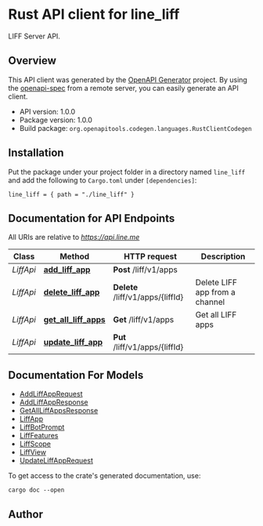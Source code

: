 # Rust API client for line_liff

LIFF Server API.


## Overview

This API client was generated by the [OpenAPI Generator](https://openapi-generator.tech) project.  By using the [openapi-spec](https://openapis.org) from a remote server, you can easily generate an API client.

- API version: 1.0.0
- Package version: 1.0.0
- Build package: `org.openapitools.codegen.languages.RustClientCodegen`

## Installation

Put the package under your project folder in a directory named `line_liff` and add the following to `Cargo.toml` under `[dependencies]`:

```
line_liff = { path = "./line_liff" }
```

## Documentation for API Endpoints

All URIs are relative to *https://api.line.me*

Class | Method | HTTP request | Description
------------ | ------------- | ------------- | -------------
*LiffApi* | [**add_liff_app**](docs/LiffApi.md#add_liff_app) | **Post** /liff/v1/apps | 
*LiffApi* | [**delete_liff_app**](docs/LiffApi.md#delete_liff_app) | **Delete** /liff/v1/apps/{liffId} | Delete LIFF app from a channel
*LiffApi* | [**get_all_liff_apps**](docs/LiffApi.md#get_all_liff_apps) | **Get** /liff/v1/apps | Get all LIFF apps
*LiffApi* | [**update_liff_app**](docs/LiffApi.md#update_liff_app) | **Put** /liff/v1/apps/{liffId} | 


## Documentation For Models

 - [AddLiffAppRequest](docs/AddLiffAppRequest.md)
 - [AddLiffAppResponse](docs/AddLiffAppResponse.md)
 - [GetAllLiffAppsResponse](docs/GetAllLiffAppsResponse.md)
 - [LiffApp](docs/LiffApp.md)
 - [LiffBotPrompt](docs/LiffBotPrompt.md)
 - [LiffFeatures](docs/LiffFeatures.md)
 - [LiffScope](docs/LiffScope.md)
 - [LiffView](docs/LiffView.md)
 - [UpdateLiffAppRequest](docs/UpdateLiffAppRequest.md)


To get access to the crate's generated documentation, use:

```
cargo doc --open
```

## Author



